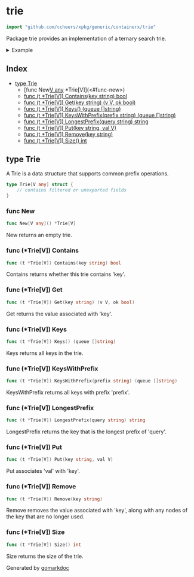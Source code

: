 <!-- Code generated by gomarkdoc. DO NOT EDIT -->

# trie

```go
import "github.com/ccheers/xpkg/generic/containerx/trie"
```

Package trie provides an implementation of a ternary search trie.

<details><summary>Example</summary>
<p>

```go
package main

import (
	"fmt"

	"github.com/ccheers/xpkg/generic/containerx/trie"
)

func main() {
	tr := trie.New[int]()
	tr.Put("f§oo", 1)
	tr.Put("f§o", 2)
	tr.Put("bar", 3)

	fmt.Println(tr.Contains("§"))
	fmt.Println(tr.KeysWithPrefix(""))
	fmt.Println(tr.KeysWithPrefix("f§"))
}
```

#### Output

```
false
[bar f§o f§oo]
[f§o f§oo]
```

</p>
</details>

## Index

- [type Trie](<#type-trie>)
  - [func New[V any]() *Trie[V]](<#func-new>)
  - [func (t *Trie[V]) Contains(key string) bool](<#func-triev-contains>)
  - [func (t *Trie[V]) Get(key string) (v V, ok bool)](<#func-triev-get>)
  - [func (t *Trie[V]) Keys() (queue []string)](<#func-triev-keys>)
  - [func (t *Trie[V]) KeysWithPrefix(prefix string) (queue []string)](<#func-triev-keyswithprefix>)
  - [func (t *Trie[V]) LongestPrefix(query string) string](<#func-triev-longestprefix>)
  - [func (t *Trie[V]) Put(key string, val V)](<#func-triev-put>)
  - [func (t *Trie[V]) Remove(key string)](<#func-triev-remove>)
  - [func (t *Trie[V]) Size() int](<#func-triev-size>)


## type Trie

A Trie is a data structure that supports common prefix operations.

```go
type Trie[V any] struct {
    // contains filtered or unexported fields
}
```

### func New

```go
func New[V any]() *Trie[V]
```

New returns an empty trie.

### func \(\*Trie\[V\]\) Contains

```go
func (t *Trie[V]) Contains(key string) bool
```

Contains returns whether this trie contains 'key'.

### func \(\*Trie\[V\]\) Get

```go
func (t *Trie[V]) Get(key string) (v V, ok bool)
```

Get returns the value associated with 'key'.

### func \(\*Trie\[V\]\) Keys

```go
func (t *Trie[V]) Keys() (queue []string)
```

Keys returns all keys in the trie.

### func \(\*Trie\[V\]\) KeysWithPrefix

```go
func (t *Trie[V]) KeysWithPrefix(prefix string) (queue []string)
```

KeysWithPrefix returns all keys with prefix 'prefix'.

### func \(\*Trie\[V\]\) LongestPrefix

```go
func (t *Trie[V]) LongestPrefix(query string) string
```

LongestPrefix returns the key that is the longest prefix of 'query'.

### func \(\*Trie\[V\]\) Put

```go
func (t *Trie[V]) Put(key string, val V)
```

Put associates 'val' with 'key'.

### func \(\*Trie\[V\]\) Remove

```go
func (t *Trie[V]) Remove(key string)
```

Remove removes the value associated with 'key', along with any nodes of the key that are no longer used.

### func \(\*Trie\[V\]\) Size

```go
func (t *Trie[V]) Size() int
```

Size returns the size of the trie.



Generated by [gomarkdoc](<https://github.com/princjef/gomarkdoc>)

